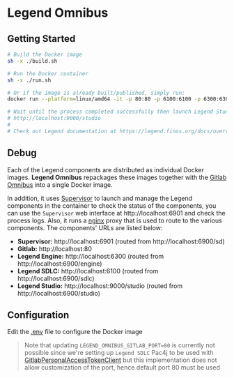 # Legend Omnibus

## Getting Started

```sh
# Build the Docker image
sh -x ./build.sh

# Run the Docker container
sh -x ./run.sh

# Or if the image is already built/published, simply run:
docker run --platform=linux/amd64 -it -p 80:80 -p 6100:6100 -p 6300:6300 -p 9000:9000 -p 6900:6900 -p 6901:6901 legend-omnibus

# Wait until the process completed successfully then launch Legend Studio at:
# http://localhost:9000/studio
#
# Check out Legend documentation at https://legend.finos.org/docs/overview/legend-overview
```

## Debug

Each of the Legend components are distributed as individual Docker images. **Legend Omnibus** repackages these images together with the [Gitlab Omnibus](https://docs.gitlab.com/omnibus/) into a single Docker image.

In addition, it uses [Supervisor](http://supervisord.org/) to launch and manage the Legend components in the container to check the status of the components, you can use the `Supervisor` web interface at http://localhost:6901 and check the process logs. Also, it runs a [nginx](https://www.nginx.com/) proxy that is used to route to the various components. The components' URLs are listed below:

- **Supervisor:** http://localhost:6901 (routed from http://localhost:6900/sd)
- **Gitlab:** http://localhost:80
- **Legend Engine:** http://localhost:6300 (routed from http://localhost:6900/engine)
- **Legend SDLC:** http://localhost:6100 (routed from http://localhost:6900/sdlc)
- **Legend Studio:** http://localhost:9000/studio (routed from http://localhost:6900/studio)

## Configuration

Edit the [.env](./.env) file to configure the Docker image

> Note that updating `LEGEND_OMNIBUS_GITLAB_PORT=80` is currently not possible since we're setting up `Legend SDLC` Pac4j to be used with [GitlabPersonalAccessTokenClient](https://github.com/finos/legend-shared/blob/master/legend-shared-pac4j-gitlab/src/main/java/org/finos/legend/server/pac4j/gitlab/GitlabPersonalAccessTokenClient.java) but this implementation does not allow customization of the port, hence default port 80 must be used
